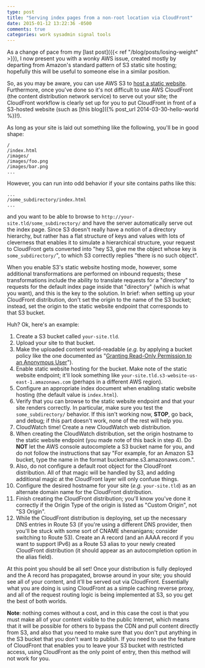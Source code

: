 ```yaml
---
type: post
title: "Serving index pages from a non-root location via CloudFront"
date: 2015-01-12 13:22:36 -0500
comments: true
categories: work sysadmin signal tools
---
```

As a change of pace from my [last post]({{<  ref "/blog/posts/losing-weight" >}}), I now present you with a wonky AWS issue, created mostly by departing from Amazon's standard pattern of S3 static site hosting; hopefully this will be useful to someone else in a similar position.

So, as you may be aware, you can use AWS S3 to [host a static website](http://docs.aws.amazon.com/AmazonS3/latest/dev/WebsiteHosting.html).  Furthermore, once you've done so it's not difficult to use AWS CloudFront (the content distribution network service) to serve out your site; the CloudFront workflow is clearly set up for you to put CloudFront in front of a S3-hosted website (such as [this blog]({% post_url 2014-03-30-hello-world %})!).

As long as your site is laid out something like the following, you'll be in good shape:

```console
/
/index.html
/images/
/images/foo.png
/images/bar.png
...
```

However, you can run into odd behavior if your site contains paths like this:

```console
...
/some_subdirectory/index.html
...
```

and you want to be able to browse to `http://your-site.tld/some_subdirectory/` and have the server automatically serve out the index page.  Since S3 doesn't really have a notion of a directory hierarchy, but rather has a flat structure of keys and values with lots of cleverness that enables it to simulate a hierarchical structure, your request to CloudFront gets converted into "hey S3, give me the object whose key is `some_subdirectory/`", to which S3 correctly replies "there is no such object".

When you enable S3's static website hosting mode, however, some additional transformations are performed on inbound requests; these transformations include the ability to translate requests for a "directory" to requests for the default index page inside that "directory" (which is what you want), and this is the key to the solution.  In brief: when setting up your CloudFront distribution, don't set the origin to the name of the S3 bucket; instead, set the origin to the static website endpoint that corresponds to that S3 bucket.

Huh?  Ok, here's an example:

<!--more-->

1. Create a S3 bucket called `your-site.tld`.
2. Upload your site to that bucket.
3. Make the uploaded content world-readable (_e.g._ by applying a bucket policy like the one documented as "[Granting Read-Only Permission to an Anonymous User](http://docs.aws.amazon.com/AmazonS3/latest/dev/example-bucket-policies.html)").
4. Enable static website hosting for the bucket.  Make note of the static website endpoint; it'll look something like `your-site.tld.s3-website-us-east-1.amazonaws.com` (perhaps in a different AWS region).
5. Configure an appropriate index document when enabling static website hosting (the default value is `index.html`).
6. Verify that you can browse to the static website endpoint and that your site renders correctly.  In particular, make sure you test the `some_subdirectory/` behavior.  If this isn't working now, **STOP**, go back, and debug; if this part doesn't work, none of the rest will help you.
7. CloudWatch time!  Create a new CloudWatch web distribution.
8. When creating the CloudWatch distribution, set the origin hostname to the static website endpoint (you made note of this back in step 4).  Do **NOT** let the AWS console autocomplete a S3 bucket name for you, and do not follow the instructions that say "For example, for an Amazon S3 bucket, type the name in the format bucketname.s3.amazonaws.com.".
9. Also, do not configure a default root object for the CloudFront distribution.  All of that magic will be handled by S3, and adding additional magic at the CloudFront layer will only confuse things.
10. Configure the desired hostname for your site (_e.g._ `your-site.tld`) as an alternate domain name for the CloudFront distribution.
11. Finish creating the CloudFront distribution; you'll know you've done it correctly if the Origin Type of the origin is listed as "Custom Origin", not "S3 Origin".
12. While the CloudFront distribution is deploying, set up the necessary DNS entries in Route 53 (if you're using a different DNS provider, then you'll be stuck with some sort of CNAME shenanigans; consider switching to Route 53).  Create an A record (and an AAAA record if you want to support IPv6) as a Route 53 alias to your newly created CloudFront distribution (it should appear as an autocompletion option in the alias field).

At this point you should be all set!  Once your distribution is fully deployed and the A record has propagated, browse around in your site; you should see all of your content, and it'll be served out via CloudFront.  Essentially what you are doing is using CloudFront as a simple caching reverse proxy, and all of the request routing logic is being implemented at S3, so you get the best of both worlds.

**Note**: nothing comes without a cost, and in this case the cost is that you must make all of your content visible to the public Internet, which means that it will be possible for others to bypass the CDN and pull content directly from S3, and also that you need to make sure that you don't put anything in the S3 bucket that you don't want to publish.  If you need to use the feature of CloudFront that enables you to leave your S3 bucket with restricted access, using CloudFront as the only point of entry, then this method will not work for you.
